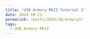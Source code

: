 ```yaml
---
title: 'USB Armory MkII Tutorial 3'
date: 2024-10-21
permalink: /posts/2024/10/armory3/
tags:
  - USB Armory MkII
---
```

